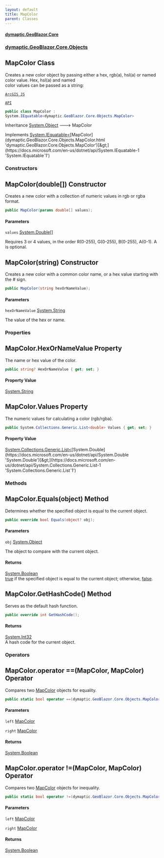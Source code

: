 ```yaml
---
layout: default
title: MapColor
parent: Classes
---
```

#### [dymaptic.GeoBlazor.Core](index.html 'index')
### [dymaptic.GeoBlazor.Core.Objects](index.html#dymaptic.GeoBlazor.Core.Objects 'dymaptic.GeoBlazor.Core.Objects')

## MapColor Class

Creates a new color object by passing either a hex, rgb(a), hsl(a) or named color value. Hex, hsl(a) and named  
color values can be passed as a string:  
<a target="_blank" href="https://developers.arcgis.com/javascript/latest/api-reference/esri-Color.html">  
    ArcGIS JS  
    API  
</a>

```csharp
public class MapColor :
System.IEquatable<dymaptic.GeoBlazor.Core.Objects.MapColor>
```

Inheritance [System.Object](https://docs.microsoft.com/en-us/dotnet/api/System.Object 'System.Object') &#129106; MapColor

Implements [System.IEquatable&lt;](https://docs.microsoft.com/en-us/dotnet/api/System.IEquatable-1 'System.IEquatable`1')[MapColor](dymaptic.GeoBlazor.Core.Objects.MapColor.html 'dymaptic.GeoBlazor.Core.Objects.MapColor')[&gt;](https://docs.microsoft.com/en-us/dotnet/api/System.IEquatable-1 'System.IEquatable`1')
### Constructors

<a name='dymaptic.GeoBlazor.Core.Objects.MapColor.MapColor(double[])'></a>

## MapColor(double[]) Constructor

Creates a new color with a collection of numeric values in rgb or rgba format.

```csharp
public MapColor(params double[] values);
```
#### Parameters

<a name='dymaptic.GeoBlazor.Core.Objects.MapColor.MapColor(double[]).values'></a>

`values` [System.Double](https://docs.microsoft.com/en-us/dotnet/api/System.Double 'System.Double')[[]](https://docs.microsoft.com/en-us/dotnet/api/System.Array 'System.Array')

Requires 3 or 4 values, in the order R(0-255), G(0-255), B(0-255), A(0-1). A is optional.

<a name='dymaptic.GeoBlazor.Core.Objects.MapColor.MapColor(string)'></a>

## MapColor(string) Constructor

Creates a new color with a common color name, or a hex value starting with the # sign.

```csharp
public MapColor(string hexOrNameValue);
```
#### Parameters

<a name='dymaptic.GeoBlazor.Core.Objects.MapColor.MapColor(string).hexOrNameValue'></a>

`hexOrNameValue` [System.String](https://docs.microsoft.com/en-us/dotnet/api/System.String 'System.String')

The value of the hex or name.
### Properties

<a name='dymaptic.GeoBlazor.Core.Objects.MapColor.HexOrNameValue'></a>

## MapColor.HexOrNameValue Property

The name or hex value of the color.

```csharp
public string? HexOrNameValue { get; set; }
```

#### Property Value
[System.String](https://docs.microsoft.com/en-us/dotnet/api/System.String 'System.String')

<a name='dymaptic.GeoBlazor.Core.Objects.MapColor.Values'></a>

## MapColor.Values Property

The numeric values for calculating a color (rgb/rgba).

```csharp
public System.Collections.Generic.List<double> Values { get; set; }
```

#### Property Value
[System.Collections.Generic.List&lt;](https://docs.microsoft.com/en-us/dotnet/api/System.Collections.Generic.List-1 'System.Collections.Generic.List`1')[System.Double](https://docs.microsoft.com/en-us/dotnet/api/System.Double 'System.Double')[&gt;](https://docs.microsoft.com/en-us/dotnet/api/System.Collections.Generic.List-1 'System.Collections.Generic.List`1')
### Methods

<a name='dymaptic.GeoBlazor.Core.Objects.MapColor.Equals(object)'></a>

## MapColor.Equals(object) Method

Determines whether the specified object is equal to the current object.

```csharp
public override bool Equals(object? obj);
```
#### Parameters

<a name='dymaptic.GeoBlazor.Core.Objects.MapColor.Equals(object).obj'></a>

`obj` [System.Object](https://docs.microsoft.com/en-us/dotnet/api/System.Object 'System.Object')

The object to compare with the current object.

#### Returns
[System.Boolean](https://docs.microsoft.com/en-us/dotnet/api/System.Boolean 'System.Boolean')  
[true](https://docs.microsoft.com/en-us/dotnet/csharp/language-reference/builtin-types/bool 'https://docs.microsoft.com/en-us/dotnet/csharp/language-reference/builtin-types/bool') if the specified object  is equal to the current object; otherwise, [false](https://docs.microsoft.com/en-us/dotnet/csharp/language-reference/builtin-types/bool 'https://docs.microsoft.com/en-us/dotnet/csharp/language-reference/builtin-types/bool').

<a name='dymaptic.GeoBlazor.Core.Objects.MapColor.GetHashCode()'></a>

## MapColor.GetHashCode() Method

Serves as the default hash function.

```csharp
public override int GetHashCode();
```

#### Returns
[System.Int32](https://docs.microsoft.com/en-us/dotnet/api/System.Int32 'System.Int32')  
A hash code for the current object.
### Operators

<a name='dymaptic.GeoBlazor.Core.Objects.MapColor.op_Equality(dymaptic.GeoBlazor.Core.Objects.MapColor,dymaptic.GeoBlazor.Core.Objects.MapColor)'></a>

## MapColor.operator ==(MapColor, MapColor) Operator

Compares two [MapColor](dymaptic.GeoBlazor.Core.Objects.MapColor.html 'dymaptic.GeoBlazor.Core.Objects.MapColor') objects for equality.

```csharp
public static bool operator ==(dymaptic.GeoBlazor.Core.Objects.MapColor? left, dymaptic.GeoBlazor.Core.Objects.MapColor? right);
```
#### Parameters

<a name='dymaptic.GeoBlazor.Core.Objects.MapColor.op_Equality(dymaptic.GeoBlazor.Core.Objects.MapColor,dymaptic.GeoBlazor.Core.Objects.MapColor).left'></a>

`left` [MapColor](dymaptic.GeoBlazor.Core.Objects.MapColor.html 'dymaptic.GeoBlazor.Core.Objects.MapColor')

<a name='dymaptic.GeoBlazor.Core.Objects.MapColor.op_Equality(dymaptic.GeoBlazor.Core.Objects.MapColor,dymaptic.GeoBlazor.Core.Objects.MapColor).right'></a>

`right` [MapColor](dymaptic.GeoBlazor.Core.Objects.MapColor.html 'dymaptic.GeoBlazor.Core.Objects.MapColor')

#### Returns
[System.Boolean](https://docs.microsoft.com/en-us/dotnet/api/System.Boolean 'System.Boolean')

<a name='dymaptic.GeoBlazor.Core.Objects.MapColor.op_Inequality(dymaptic.GeoBlazor.Core.Objects.MapColor,dymaptic.GeoBlazor.Core.Objects.MapColor)'></a>

## MapColor.operator !=(MapColor, MapColor) Operator

Compares two [MapColor](dymaptic.GeoBlazor.Core.Objects.MapColor.html 'dymaptic.GeoBlazor.Core.Objects.MapColor') objects for inequality.

```csharp
public static bool operator !=(dymaptic.GeoBlazor.Core.Objects.MapColor? left, dymaptic.GeoBlazor.Core.Objects.MapColor? right);
```
#### Parameters

<a name='dymaptic.GeoBlazor.Core.Objects.MapColor.op_Inequality(dymaptic.GeoBlazor.Core.Objects.MapColor,dymaptic.GeoBlazor.Core.Objects.MapColor).left'></a>

`left` [MapColor](dymaptic.GeoBlazor.Core.Objects.MapColor.html 'dymaptic.GeoBlazor.Core.Objects.MapColor')

<a name='dymaptic.GeoBlazor.Core.Objects.MapColor.op_Inequality(dymaptic.GeoBlazor.Core.Objects.MapColor,dymaptic.GeoBlazor.Core.Objects.MapColor).right'></a>

`right` [MapColor](dymaptic.GeoBlazor.Core.Objects.MapColor.html 'dymaptic.GeoBlazor.Core.Objects.MapColor')

#### Returns
[System.Boolean](https://docs.microsoft.com/en-us/dotnet/api/System.Boolean 'System.Boolean')
